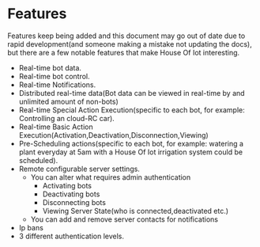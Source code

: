 # Features

Features keep being added and this document may go out of date due to rapid development(and someone making a mistake not updating the docs), 
but there are a few notable features that make House Of Iot interesting.

* Real-time bot data.
* Real-time bot control.
* Real-time Notifications.
* Distributed real-time data(Bot data can be viewed in real-time by and unlimited amount of non-bots)
* Real-time Special Action Execution(specific to each bot, for example: Controlling an cloud-RC car).
* Real-time Basic Action Execution(Activation,Deactivation,Disconnection,Viewing)
* Pre-Scheduling actions(specific to each bot, for example: watering a plant everyday at 5am with a House Of Iot irrigation system could be scheduled).
* Remote configurable server settings.
  * You can alter what requires admin authentication
    * Activating bots
    * Deactivating bots
    * Disconnecting bots
    * Viewing Server State(who is connected,deactivated etc.)
  * You can add and remove server contacts for notifications
* Ip bans
* 3 different authentication levels.
